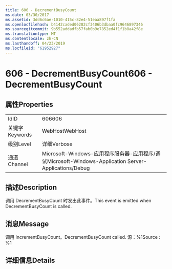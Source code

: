 ```yaml
---
title: 606 - DecrementBusyCount
ms.date: 03/30/2017
ms.assetid: 3dd6c6ae-1010-415c-82e4-51eaa897f1fa
ms.openlocfilehash: b4142caded06282cf3406b3dbaa0fc9646897346
ms.sourcegitcommit: 9b552addadfb57fab0b9e7852ed4f1f1b8a42f8e
ms.translationtype: MT
ms.contentlocale: zh-CN
ms.lasthandoff: 04/23/2019
ms.locfileid: "61952927"
---
```

# <a name="606---decrementbusycount"></a><span data-ttu-id="bcdc6-102">606 - DecrementBusyCount</span><span class="sxs-lookup"><span data-stu-id="bcdc6-102">606 - DecrementBusyCount</span></span>
## <a name="properties"></a><span data-ttu-id="bcdc6-103">属性</span><span class="sxs-lookup"><span data-stu-id="bcdc6-103">Properties</span></span>  
  
|||  
|-|-|  
|<span data-ttu-id="bcdc6-104">Id</span><span class="sxs-lookup"><span data-stu-id="bcdc6-104">ID</span></span>|<span data-ttu-id="bcdc6-105">606</span><span class="sxs-lookup"><span data-stu-id="bcdc6-105">606</span></span>|  
|<span data-ttu-id="bcdc6-106">关键字</span><span class="sxs-lookup"><span data-stu-id="bcdc6-106">Keywords</span></span>|<span data-ttu-id="bcdc6-107">WebHost</span><span class="sxs-lookup"><span data-stu-id="bcdc6-107">WebHost</span></span>|  
|<span data-ttu-id="bcdc6-108">级别</span><span class="sxs-lookup"><span data-stu-id="bcdc6-108">Level</span></span>|<span data-ttu-id="bcdc6-109">详细</span><span class="sxs-lookup"><span data-stu-id="bcdc6-109">Verbose</span></span>|  
|<span data-ttu-id="bcdc6-110">通道</span><span class="sxs-lookup"><span data-stu-id="bcdc6-110">Channel</span></span>|<span data-ttu-id="bcdc6-111">Microsoft-Windows-应用程序服务器-应用程序/调试</span><span class="sxs-lookup"><span data-stu-id="bcdc6-111">Microsoft-Windows-Application Server-Applications/Debug</span></span>|  
  
## <a name="description"></a><span data-ttu-id="bcdc6-112">描述</span><span class="sxs-lookup"><span data-stu-id="bcdc6-112">Description</span></span>  
 <span data-ttu-id="bcdc6-113">调用 DecrementBusyCount 时发出此事件。</span><span class="sxs-lookup"><span data-stu-id="bcdc6-113">This event is emitted when DecrementBusyCount is called.</span></span>  
  
## <a name="message"></a><span data-ttu-id="bcdc6-114">消息</span><span class="sxs-lookup"><span data-stu-id="bcdc6-114">Message</span></span>  
 <span data-ttu-id="bcdc6-115">调用 IncrementBusyCount。</span><span class="sxs-lookup"><span data-stu-id="bcdc6-115">DecrementBusyCount called.</span></span> <span data-ttu-id="bcdc6-116">源：%1</span><span class="sxs-lookup"><span data-stu-id="bcdc6-116">Source : %1</span></span>  
  
## <a name="details"></a><span data-ttu-id="bcdc6-117">详细信息</span><span class="sxs-lookup"><span data-stu-id="bcdc6-117">Details</span></span>
